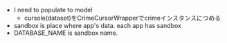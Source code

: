 - I need to populate to model
    - cursole(dataset)をCrimeCursorWrapperでcrimeインスタンスにつめる
- sandbox is place where app's data. each app has sandbox
- DATABASE_NAME is sandbox name.
